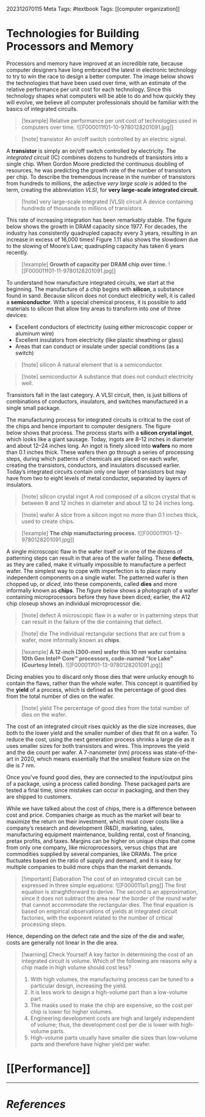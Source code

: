 202312070115
Meta Tags: #textbook 
Tags: [[computer organization]]

# Technologies for Building Processors and Memory

Processors and memory have improved at an incredible rate, because computer designers have long embraced the latest in electronic technology to try to win the race to design a better computer. The image below shows the technologies that have been used over time, with an estimate of the relative performance per unit cost for each technology. Since this technology shapes what computers will be able to do and how quickly they will evolve, we believe all computer professionals should be familiar with the basics of integrated circuits.

>[!example] Relative performance per unit cost of technologies used in computers over time.
>![[F000011f01-10-9780128201091.jpg]]

>[!note] transistor
>An on/off switch controlled by an electric signal.

A **transistor** is simply an on/off switch controlled by electricity. The *integrated circuit* (IC) combines dozens to hundreds of transistors into a single chip. When Gordon Moore predicted the continuous doubling of resources, he was predicting the growth rate of the number of transistors per chip. To describe the tremendous increase in the number of transistors from hundreds to millions, the adjective _very large scale_ is added to the term, creating the abbreviation _VLSI_, for **very large-scale integrated circuit**.

>[!note] very large-scale integrated (VLSI) circuit
>A device containing hundreds of thousands to millions of transistors.

This rate of increasing integration has been remarkably stable. The figure below shows the growth in DRAM capacity since 1977. For decades, the industry has consistently quadrupled capacity every 3 years, resulting in an increase in excess of 16,000 times! Figure 1.11 also shows the slowdown due to the slowing of Moore’s Law; quadrupling capacity has taken 6 years recently.

>[!example] **Growth of capacity per DRAM chip over time.**
> ![[F000011f01-11-9780128201091.jpg]]

To understand how manufacture integrated circuits, we start at the beginning. The manufacture of a chip begins with **silicon**, a substance found in sand. Because silicon does not conduct electricity well, it is called a **semiconductor**. With a special chemical process, it is possible to add materials to silicon that allow tiny areas to transform into one of three devices:

- Excellent conductors of electricity (using either microscopic copper or aluminum wire)
- Excellent insulators from electricity (like plastic sheathing or glass)
- Areas that can conduct or insulate under special conditions (as a switch)

>[!note] silicon
> A natural element that is a semiconductor.

>[!note] semiconductor
> A substance that does not conduct electricity well.

Transistors fall in the last category. A VLSI circuit, then, is just billions of combinations of conductors, insulators, and switches manufactured in a single small package.

The manufacturing process for integrated circuits is critical to the cost of the chips and hence important to computer designers. The figure below shows that process. The process starts with a **silicon crystal ingot**, which looks like a giant sausage. Today, ingots are 8–12 inches in diameter and about 12–24 inches long. An ingot is finely sliced into **wafers** no more than 0.1 inches thick. These wafers then go through a series of processing steps, during which patterns of chemicals are placed on each wafer, creating the transistors, conductors, and insulators discussed earlier. Today’s integrated circuits contain only one layer of transistors but may have from two to eight levels of metal conductor, separated by layers of insulators.

>[!note] silicon crystal ingot
> A rod composed of a silicon crystal that is between 8 and 12 inches in diameter and about 12 to 24 inches long.

>[!note] wafer
> A slice from a silicon ingot no more than 0.1 inches thick, used to create chips.

>[!example] **The chip manufacturing process.**
>![[F000011f01-12-9780128201091.jpg]]

A single microscopic flaw in the wafer itself or in one of the dozens of patterning steps can result in that area of the wafer failing. These **defects**, as they are called, make it virtually impossible to manufacture a perfect wafer. The simplest way to cope with imperfection is to place many independent components on a single wafer. The patterned wafer is then chopped up, or _diced_, into these components, called **dies** and more informally known as **chips**. The figure below shows a photograph of a wafer containing microprocessors before they have been diced; earlier, the A12 chip closeup shows an individual microprocessor die.

>[!note] defect
> A microscopic flaw in a wafer or in patterning steps that can result in the failure of the die containing that defect.

>[!note] die
> The individual rectangular sections that are cut from a wafer, more informally known as **chips**.

>[!example] **A 12-inch (300-mm) wafer this 10 nm wafer contains 10th Gen Intel® Core™ processors, code-named “Ice Lake” (Courtesy Intel).**
>![[F000011f01-13-9780128201091.jpg]]

Dicing enables you to discard only those dies that were unlucky enough to contain the flaws, rather than the whole wafer. This concept is quantified by the **yield** of a process, which is defined as the percentage of good dies from the total number of dies on the wafer.

>[!note] yield
> The percentage of good dies from the total number of dies on the wafer.

The cost of an integrated circuit rises quickly as the die size increases, due both to the lower yield and the smaller number of dies that fit on a wafer. To reduce the cost, using the next generation process shrinks a large die as it uses smaller sizes for both transistors and wires. This improves the yield and the die count per wafer. A 7-nanometer (nm) process was state-of-the-art in 2020, which means essentially that the smallest feature size on the die is 7 nm.

Once you’ve found good dies, they are connected to the input/output pins of a package, using a process called _bonding_. These packaged parts are tested a final time, since mistakes can occur in packaging, and then they are shipped to customers.

While we have talked about the cost of chips, there is a difference between cost and price. Companies charge as much as the market will bear to maximize the return on their investment, which must cover costs like a company’s research and development (R&D), marketing, sales, manufacturing equipment maintenance, building rental, cost of financing, pretax profits, and taxes. Margins can be higher on unique chips that come from only one company, like microprocessors, versus chips that are commodities supplied by several companies, like DRAMs. The price fluctuates based on the ratio of supply and demand, and it is easy for multiple companies to build more chips than the market demands.

>[!important] Elaboration
>The cost of an integrated circuit can be expressed in three simple equations:
>![[F000011si1.png]]
>The first equation is straightforward to derive. The second is an approximation, since it does not subtract the area near the border of the round wafer that cannot accommodate the rectangular dies. The final equation is based on empirical observations of yields at integrated circuit factories, with the exponent related to the number of critical processing steps.
>
Hence, depending on the defect rate and the size of the die and wafer, costs are generally not linear in the die area.

>[!warning] Check Yourself
>A key factor in determining the cost of an integrated circuit is volume. Which of the following are reasons why a chip made in high volume should cost less?
>1. With high volumes, the manufacturing process can be tuned to a particular design, increasing the yield.
>2. It is less work to design a high-volume part than a low-volume part.
>3. The masks used to make the chip are expensive, so the cost per chip is lower for higher volumes.
>4. Engineering development costs are high and largely independent of volume; thus, the development cost per die is lower with high-volume parts.
>5. High-volume parts usually have smaller die sizes than low-volume parts and therefore have higher yield per wafer.

# [[Performance]]



---
# *References*